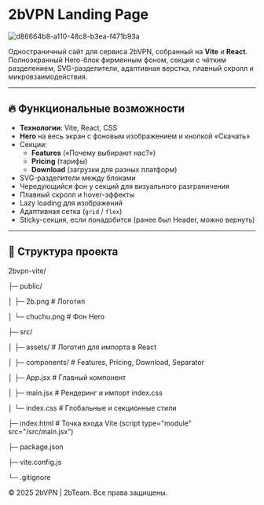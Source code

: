 # 2bVPN Landing Page
![d86664b8-a110-48c8-b3ea-f471b93a](https://github.com/user-attachments/assets/382380ba-f2b8-4b57-a9c8-b0d25d80c6e8)

Одностраничный сайт для сервиса 2bVPN, собранный на **Vite** и **React**.  
Полноэкранный Hero-блок фирменным фоном, секции с чётким разделением, SVG-разделители, адаптивная верстка, плавный скролл и микровзаимодействия.

---

## 🔥 Функциональные возможности

- **Технологии**: Vite, React, CSS  
- **Hero** на весь экран с фоновым изображением и кнопкой «Скачать»  
- Секции:  
  - **Features** («Почему выбирают нас?»)  
  - **Pricing** (тарифы)  
  - **Download** (загрузки для разных платформ)  
- SVG-разделители между блоками  
- Чередующийся фон у секций для визуального разграничения  
- Плавный скролл и hover-эффекты  
- Lazy loading для изображений  
- Адаптивная сетка (`grid` / `flex`)  
- Sticky-секция, если понадобится (ранее был Header, можно вернуть)

---

## 📁 Структура проекта
2bvpn-vite/

├─ public/

│  ├─ 2b.png        # Логотип

│  └─ chuchu.png    # Фон Hero

├─ src/

│  ├─ assets/       # Логотип для импорта в React

│  ├─ components/   # Features, Pricing, Download, Separator

│  ├─ App.jsx       # Главный компонент

│  ├─ main.jsx      # Рендеринг и импорт index.css

│  └─ index.css     # Глобальные и секционные стили

├─ index.html       # Точка входа Vite (script type="module" src="/src/main.jsx")

├─ package.json

├─ vite.config.js

└─ .gitignore

© 2025 2bVPN | 2bTeam. Все права защищены.
